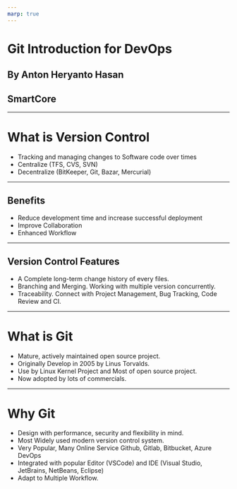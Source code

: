 ```yaml
---
marp: true
---
```


# Git Introduction for DevOps
## By Anton Heryanto Hasan
## SmartCore

---

# What is Version Control
* Tracking and managing changes to Software code over times
* Centralize (TFS, CVS, SVN) 
* Decentralize (BitKeeper, Git, Bazar, Mercurial)

--- 
## Benefits
* Reduce development time and increase successful deployment 
* Improve Collaboration
* Enhanced Workflow

--- 

## Version Control Features
* A Complete long-term change history of every files.
* Branching and Merging. Working with multiple version concurrently.
* Traceability. Connect with Project Management, Bug Tracking, Code Review and CI.

---

# What is Git
* Mature, actively maintained open source project.
* Originally Develop in 2005 by Linus Torvalds.
* Use by Linux Kernel Project and Most of open source project.
* Now adopted by lots of commercials.
---

# Why Git
* Design with performance, security and flexibility in mind.
* Most Widely used modern version control system.
* Very Popular, Many Online Service Github, Gitlab, Bitbucket, Azure DevOps
* Integrated with popular Editor (VSCode) and IDE (Visual Studio, JetBrains, NetBeans, Eclipse)
* Adapt to Multiple Workflow.
